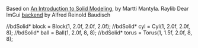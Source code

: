 Based on [An Introduction to Solid Modeling](https://www.amazon.com/Introduction-Solid-Modeling-Martti-Mantyla/dp/0716780151), by Martti Mantyla.
Raylib Dear ImGui [backend](https://github.com/alfredbaudisch/raylib-cimgui) by Alfred Reinold Baudisch


//bdSolid* block = Block(1, 2.0f, 2.0f, 2.0f);
//bdSolid* cyl = Cyl(1, 2.0f, 2.0f, 8);
//bdSolid* ball = Ball(1, 2.0f, 8, 8);
//bdSolid* torus = Torus(1, 1.5f, 2.0f, 8, 8);

